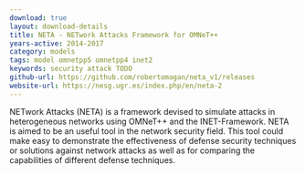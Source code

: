 ```yaml
---
download: true
layout: download-details
title: NETA - NETwork Attacks Framework for OMNeT++
years-active: 2014-2017
category: models
tags: model omnetpp5 omnetpp4 inet2
keywords: security attack TODO
github-url: https://github.com/robertomagan/neta_v1/releases
website-url: https://nesg.ugr.es/index.php/en/neta-2
---
```


NETwork Attacks (NETA) is a framework devised to simulate attacks in
heterogeneous networks using OMNeT++ and the INET-Framework. NETA is aimed to be
an useful tool in the network security field. This tool could make easy to
demonstrate the effectiveness of defense security techniques or solutions
against network attacks as well as for comparing the capabilities of different
defense techniques.
